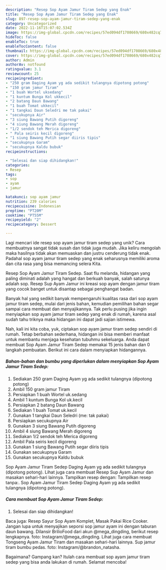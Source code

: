 ```yaml
---
description: "Resep Sop Ayam Jamur Tiram Sedep yang Enak"
title: "Resep Sop Ayam Jamur Tiram Sedep yang Enak"
slug: 897-resep-sop-ayam-jamur-tiram-sedep-yang-enak
category: Uncategorized
date: 2022-11-16T15:07:02.534Z
image: https://img-global.cpcdn.com/recipes/57ed094df1708669/680x482cq70/sop-ayam-jamur-tiram-sedep-foto-resep-utama.jpg
hideToc: false
enableToc: true
enableTocContent: false
thumbnail: https://img-global.cpcdn.com/recipes/57ed094df1708669/680x482cq70/sop-ayam-jamur-tiram-sedep-foto-resep-utama.jpg
cover: https://img-global.cpcdn.com/recipes/57ed094df1708669/680x482cq70/sop-ayam-jamur-tiram-sedep-foto-resep-utama.jpg
author: Admin
authorAv: notfound
ratingvalue: 3.1
reviewcount: 25
recipeingredient:
- "250 gram Daging Ayam yg ada sedikit tulangnya dipotong potong"
- "150 gram jamur Tiram"
- "1 buah Wortel uksedang"
- "1 kuntum Bunga Kol ukkecil"
- "2 batang Daun Bawang"
- "1 buah Tomat ukkecil"
- "1 tangkai Daun Seledri me tak pakai"
- "secukupnya Air"
- "3 siung Bawang Putih digoreng"
- "4 siung Bawang Merah digoreng"
- "1/2 sendok teh Merica digoreng"
- " Pala seiris kecil digoreng"
- "1 siung Bawang Putih segar diiris tipis"
- "secukupnya Garam"
- "secukupnya Kaldu bubuk"
recipeinstructions:

- "Selesai dan siap dihidangkan!"
categories:
- Resep
tags:
- sop
- ayam
- jamur

katakunci: sop ayam jamur 
nutrition: 239 calories
recipecuisine: Indonesian
preptime: "PT20M"
cooktime: "PT55M"
recipeyield: "2"
recipecategory: Dessert

---
```





Lagi mencari ide resep sop ayam jamur tiram sedep yang unik? Cara membuatnya sangat tidak susah dan tidak juga mudah. Jika keliru mengolah maka hasilnya tidak akan memuaskan dan justru cenderung tidak enak. Padahal sop ayam jamur tiram sedep yang enak seharusnya memiliki aroma dan cita rasa yang bisa memancing selera Kita.





Resep Sop Ayam Jamur Tiram Sedep. Saat flu melanda, hidangan yang paling diminati adalah yang hangat dan berkuah banyak, salah satunya adalah sop. Resep Sup Ayam Jamur ini kreasi sop ayam dengan jamur tiram yang cocok banget untuk disantap sebagai penghangat badan.

Banyak hal yang sedikit banyak mempengaruhi kualitas rasa dari sop ayam jamur tiram sedep, mulai dari jenis bahan, kemudian pemilihan bahan segar sampai cara membuat dan menyajikannya. Tak perlu pusing jika ingin menyiapkan sop ayam jamur tiram sedep yang enak di rumah, karena asal sudah tahu triknya maka hidangan ini dapat jadi sajian istimewa.






Nah, kali ini kita coba, yuk, ciptakan sop ayam jamur tiram sedep sendiri di rumah. Tetap berbahan sederhana, hidangan ini bisa memberi manfaat untuk membantu menjaga kesehatan tubuhmu sekeluarga. Anda dapat membuat Sop Ayam Jamur Tiram Sedep memakai 15 jenis bahan dan 0 langkah pembuatan. Berikut ini cara dalam menyiapkan hidangannya.

<!--inarticleads1-->

##### Bahan-bahan dan bumbu yang diperlukan dalam menyiapkan Sop Ayam Jamur Tiram Sedep:

1. Sediakan 250 gram Daging Ayam yg ada sedikit tulangnya (dipotong potong)
1. Ambil 150 gram jamur Tiram
1. Persiapkan 1 buah Wortel uk.sedang
1. Ambil 1 kuntum Bunga Kol uk.kecil
1. Persiapkan 2 batang Daun Bawang
1. Sediakan 1 buah Tomat uk.kecil
1. Gunakan 1 tangkai Daun Seledri (me: tak pakai)
1. Persiapkan secukupnya Air
1. Gunakan 3 siung Bawang Putih digoreng
1. Ambil 4 siung Bawang Merah digoreng
1. Sediakan 1/2 sendok teh Merica digoreng
1. Ambil  Pala seiris kecil digoreng
1. Gunakan 1 siung Bawang Putih segar diiris tipis
1. Gunakan secukupnya Garam
1. Gunakan secukupnya Kaldu bubuk


Sop Ayam Jamur Tiram Sedep Daging Ayam yg ada sedikit tulangnya (dipotong potong). Lihat juga cara membuat Resep Sup Ayam Jamur dan masakan sehari-hari lainnya. Tampilkan resep dengan: Tampilkan resep tanpa:. Sop Ayam Jamur Tiram Sedep Daging Ayam yg ada sedikit tulangnya (dipotong potong). 

<!--inarticleads2-->

##### Cara membuat Sop Ayam Jamur Tiram Sedep:


1. Selesai dan siap dihidangkan!

Baca juga: Resep Sayur Sop Ayam Komplet, Masak Pakai Rice Cooker. Jangan lupa untuk menyajikan seporsi sop jamur ayam ini dengan taburan daun bawang. Dilansir BrilioFood dari akun @mega_dingding, berikut resep lengkapnya. foto: Instagram/@mega_dingding. Lihat juga cara membuat Tongseng Ayam Jamur Tiram dan masakan sehari-hari lainnya. Sup jamur tiram bumbu pedas. foto: Instagram/@brandon_natasha. 

Bagaimana? Gampang kan? Itulah cara membuat sop ayam jamur tiram sedep yang bisa anda lakukan di rumah. Selamat mencoba!
